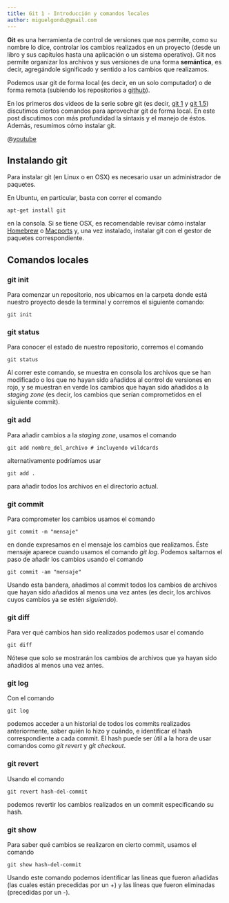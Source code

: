 ```yaml
---
title: Git 1 - Introducción y comandos locales
author: miguelgondu@gmail.com
---
```


**Git** es una herramienta de control de versiones que nos permite, como su
nombre lo dice, controlar los cambios realizados en un proyecto (desde un libro
y sus capítulos hasta una aplicación o un sistema operativo). Git nos permite
organizar los archivos y sus versiones de una forma **semántica**, es decir,
agregándole significado y sentido a los cambios que realizamos.

Podemos usar git de forma local (es decir, en un solo computador) o de forma
remota (subiendo los repositorios a [github](https://github.com/)).

En los primeros dos videos de la serie sobre git (es decir, [git
1](https://youtu.be/9OEYwr9kAXk) y [git 1.5](https://youtu.be/pUyMtSHBuv4))
discutimos ciertos comandos para aprovechar git de forma local. En este post
discutimos con más profundidad la sintaxis y el manejo de éstos. Además,
resumimos cómo instalar git.

@[youtube](9OEYwr9kAXk)

## Instalando git

Para instalar git (en Linux o en OSX) es necesario usar un administrador de
paquetes.

En Ubuntu, en particular, basta con correr el comando

```
apt-get install git
```

en la consola. Si se tiene OSX, es recomendable revisar cómo instalar
[Homebrew](https://brew.sh/index_es.html) o
[Macports](https://www.macports.org/) y, una vez instalado, instalar git con el
gestor de paquetes correspondiente.

## Comandos locales

### git init

Para comenzar un repositorio, nos ubicamos en la carpeta donde está nuestro
proyecto desde la terminal y corremos el siguiente comando:

```
git init
```

### git status
Para conocer el estado de nuestro repositorio, corremos el comando

```
git status
```

Al correr este comando, se muestra en consola los archivos que se han
modificado o los que no hayan sido añadidos al control de versiones en rojo, y
se muestran en verde los cambios que hayan sido añadidos a la *staging zone*
(es decir, los cambios que serían comprometidos en el siguiente commit).

### git add
Para añadir cambios a la *staging zone*, usamos el comando

```
git add nombre_del_archivo # incluyendo wildcards
```

alternativamente podríamos usar

```
git add .
```
para añadir todos los archivos en el directorio actual.

### git commit
Para comprometer los cambios usamos el comando

```
git commit -m "mensaje"
```

en donde expresamos en el mensaje los cambios que realizamos. Éste mensaje
aparece cuando usamos el comando *git log*. Podemos saltarnos el paso de añadir
los cambios usando el comando

```
git commit -am "mensaje"
```

Usando esta bandera, añadimos al commit todos los cambios de archivos que hayan
sido añadidos al menos una vez antes (es decir, los archivos cuyos cambios ya
se estén *siguiendo*).

### git diff

Para ver qué cambios han sido realizados podemos usar el comando

```
git diff
```

Nótese que solo se mostrarán los cambios de archivos que ya hayan sido añadidos
al menos una vez antes.

### git log

Con el comando

```
git log
```

podemos acceder a un historial de todos los commits realizados anteriormente,
saber quién lo hizo y cuándo, e identificar el hash correspondiente a cada
commit. El hash puede ser útil a la hora de usar comandos como *git revert* y
*git checkout*.

### git revert

Usando el comando

```
git revert hash-del-commit
```

podemos revertir los cambios realizados en un commit especificando su hash.

### git show

Para saber qué cambios se realizaron en cierto commit, usamos el comando

```
git show hash-del-commit
```

Usando este comando podemos identificar las líneas que fueron añadidas (las
cuales están precedidas por un +) y las líneas que fueron eliminadas
(precedidas por un -).
